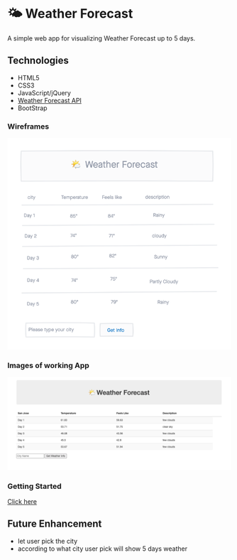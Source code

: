 # 🌤 Weather Forecast

A simple web app for visualizing Weather Forecast up to 5 days.

## Technologies
- HTML5
- CSS3
- JavaScript/jQuery
- [Weather Forecast API](https://openweathermap.org/forecast16)
- BootStrap

### Wireframes
![screenshot](img/wireframe.png)

### Images of working App
![screenshot](img/appScreenShot.png) 

### Getting Started
[Click here](https://avisa-ga.github.io/first-web-app-project/)

## Future Enhancement
- let user pick the city
- according to what city user pick will show 5 days weather

